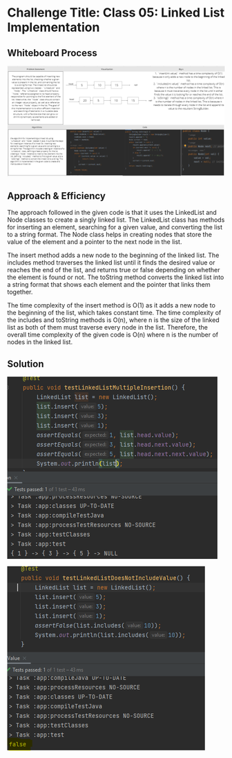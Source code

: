 # Challenge Title: Class 05: Linked List Implementation




## Whiteboard Process
<!-- Embedded whiteboard image -->
![](ll.PNG)
## Approach & Efficiency
<!-- What approach did you take? Why? What is the Big O space/time for this approach? -->
The approach followed in the given code is that it uses the LinkedList and Node classes to create a singly linked list. The LinkedList class has methods for inserting an element, searching for a given value, and converting the list to a string format. The Node class helps in creating nodes that store the value of the element and a pointer to the next node in the list.

The insert method adds a new node to the beginning of the linked list. The includes method traverses the linked list until it finds the desired value or reaches the end of the list, and returns true or false depending on whether the element is found or not. The toString method converts the linked list into a string format that shows each element and the pointer that links them together.

The time complexity of the insert method is O(1) as it adds a new node to the beginning of the list, which takes constant time. The time complexity of the includes and toString methods is O(n), where n is the size of the linked list as both of them must traverse every node in the list. Therefore, the overall time complexity of the given code is O(n) where n is the number of nodes in the linked list.
## Solution

<!-- Show how to run your code, and examples of it in action -->
![](list1.PNG)

![](list2.PNG)

